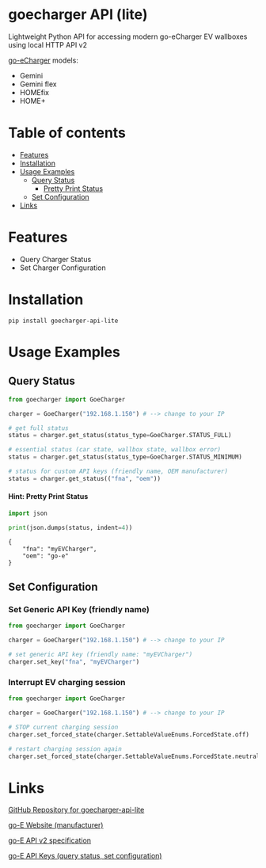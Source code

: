 # goecharger API (lite)
Lightweight Python API for accessing modern go-eCharger EV wallboxes using local HTTP API v2

[go-eCharger](https://go-e.com) models:
* Gemini
* Gemini flex
* HOMEfix
* HOME+

# Table of contents
<!-- TOC -->
* [Features](#features)
* [Installation](#installation)
* [Usage Examples](#usage-examples)
  * [Query Status](#query-status)
    * [Pretty Print Status](#pretty-print-status)
  * [Set Configuration](#set-configuration)
* [Links](#links)
<!-- TOC -->

# Features
* Query Charger Status
* Set Charger Configuration

# Installation
`pip install goecharger-api-lite`

# Usage Examples

## Query Status
````python
from goecharger import GoeCharger

charger = GoeCharger("192.168.1.150") # --> change to your IP

# get full status
status = charger.get_status(status_type=GoeCharger.STATUS_FULL)

# essential status (car state, wallbox state, wallbox error)
status = charger.get_status(status_type=GoeCharger.STATUS_MINIMUM)

# status for custom API keys (friendly name, OEM manufacturer) 
status = charger.get_status(("fna", "oem"))
````

#### Hint: Pretty Print Status
````python
import json

print(json.dumps(status, indent=4))
````
````
{
    "fna": "myEVCharger",
    "oem": "go-e"
}
````

## Set Configuration

### Set Generic API Key (friendly name)
````python
from goecharger import GoeCharger

charger = GoeCharger("192.168.1.150") # --> change to your IP

# set generic API key (friendly name: "myEVCharger")
charger.set_key("fna", "myEVCharger")
````

### Interrupt EV charging session
````python
from goecharger import GoeCharger

charger = GoeCharger("192.168.1.150") # --> change to your IP

# STOP current charging session
charger.set_forced_state(charger.SettableValueEnums.ForcedState.off)

# restart charging session again
charger.set_forced_state(charger.SettableValueEnums.ForcedState.neutral)
````

# Links
[GitHub Repository for goecharger-api-lite](https://github.com/bkogler/goecharger-api-lite)

[go-E Website (manufacturer)](https://go-e.com)

[go-E API v2 specification](https://github.com/goecharger/go-eCharger-API-v2/blob/main/introduction-en.md)

[go-E API Keys (query status, set configuration)](https://github.com/goecharger/go-eCharger-API-v2/blob/main/apikeys-en.md)
